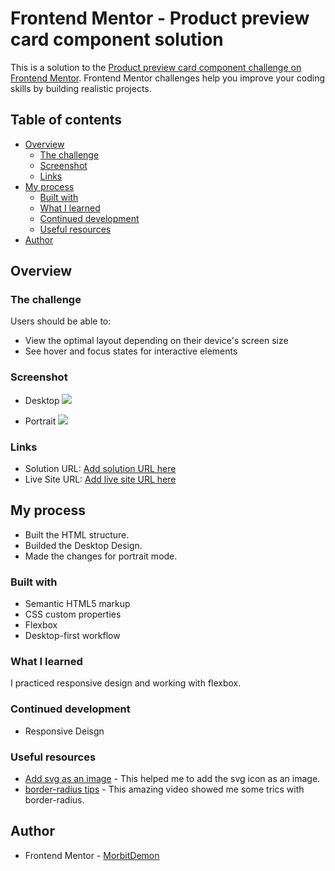 # Frontend Mentor - Product preview card component solution

This is a solution to the [Product preview card component challenge on Frontend Mentor](https://www.frontendmentor.io/challenges/product-preview-card-component-GO7UmttRfa). Frontend Mentor challenges help you improve your coding skills by building realistic projects. 

## Table of contents

- [Overview](#overview)
  - [The challenge](#the-challenge)
  - [Screenshot](#screenshot)
  - [Links](#links)
- [My process](#my-process)
  - [Built with](#built-with)
  - [What I learned](#what-i-learned)
  - [Continued development](#continued-development)
  - [Useful resources](#useful-resources)
- [Author](#author)


## Overview

### The challenge

Users should be able to:

- View the optimal layout depending on their device's screen size
- See hover and focus states for interactive elements

### Screenshot
- Desktop
![](../images/screenshot-desktop.png)

- Portrait
![](../images/screenshot-mobile.png)

### Links

- Solution URL: [Add solution URL here](https://your-solution-url.com)
- Live Site URL: [Add live site URL here](https://your-live-site-url.com)

## My process
- Built the HTML structure.
- Builded the Desktop Design.
- Made the changes for portrait mode.

### Built with

- Semantic HTML5 markup
- CSS custom properties
- Flexbox
- Desktop-first workflow

### What I learned
 I practiced responsive design and working with flexbox.
### Continued development

- Responsive Deisgn

### Useful resources

- [Add svg as an image](https://www.freecodecamp.org/news/use-svg-images-in-css-html/#:~:text=SVG%20images%20can%20be%20written,element%20in%20your%20HTML%20document.) - This helped me to add the svg icon as an image.
- [border-radius tips](https://youtu.be/j3Z4DR0o8bk) - This amazing video showed me some trics with border-radius.
## Author

- Frontend Mentor - [MorbitDemon](https://www.frontendmentor.io/profile/MorbitDemon)